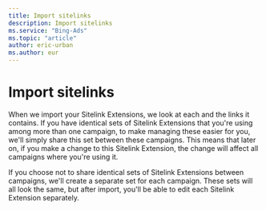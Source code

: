 ```yaml
---
title: Import sitelinks
description: Import sitelinks
ms.service: "Bing-Ads"
ms.topic: "article"
author: eric-urban
ms.author: eur
---
```


# Import sitelinks

When we import your Sitelink Extensions, we look at each and the links it contains. If you have identical sets of Sitelink Extensions that you're using among more than one campaign, to make managing these easier for you, we'll simply share this set between these campaigns. This means that later on, if you make a change to this Sitelink Extension, the change will affect all campaigns where you're using it.

If you choose not to share identical sets of Sitelink Extensions between campaigns, we'll create a separate set for each campaign. These sets will all look the same, but after import, you'll be able to edit each Sitelink Extension separately.



